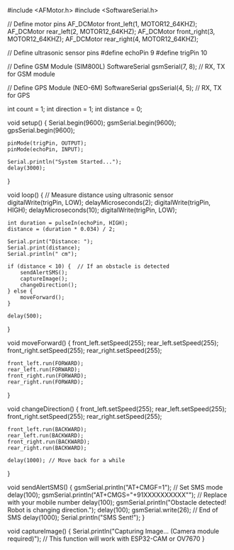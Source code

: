 #include <AFMotor.h>
#include <SoftwareSerial.h>

// Define motor pins
AF_DCMotor front_left(1, MOTOR12_64KHZ);
AF_DCMotor rear_left(2, MOTOR12_64KHZ);
AF_DCMotor front_right(3, MOTOR12_64KHZ);
AF_DCMotor rear_right(4, MOTOR12_64KHZ);

// Define ultrasonic sensor pins
#define echoPin 9
#define trigPin 10

// Define GSM Module (SIM800L)
SoftwareSerial gsmSerial(7, 8); // RX, TX for GSM module

// Define GPS Module (NEO-6M)
SoftwareSerial gpsSerial(4, 5); // RX, TX for GPS

int count = 1;
int direction = 1;
int distance = 0;

void setup() {
    Serial.begin(9600);
    gsmSerial.begin(9600);
    gpsSerial.begin(9600);

    pinMode(trigPin, OUTPUT);
    pinMode(echoPin, INPUT);

    Serial.println("System Started...");
    delay(3000);
}

void loop() {
    // Measure distance using ultrasonic sensor
    digitalWrite(trigPin, LOW);
    delayMicroseconds(2);
    digitalWrite(trigPin, HIGH);
    delayMicroseconds(10);
    digitalWrite(trigPin, LOW);

    int duration = pulseIn(echoPin, HIGH);
    distance = (duration * 0.034) / 2;

    Serial.print("Distance: ");
    Serial.print(distance);
    Serial.println(" cm");

    if (distance < 10) {  // If an obstacle is detected
        sendAlertSMS();
        captureImage();
        changeDirection();
    } else {
        moveForward();
    }

    delay(500);
}

void moveForward() {
    front_left.setSpeed(255);
    rear_left.setSpeed(255);
    front_right.setSpeed(255);
    rear_right.setSpeed(255);

    front_left.run(FORWARD);
    rear_left.run(FORWARD);
    front_right.run(FORWARD);
    rear_right.run(FORWARD);
}

void changeDirection() {
    front_left.setSpeed(255);
    rear_left.setSpeed(255);
    front_right.setSpeed(255);
    rear_right.setSpeed(255);

    front_left.run(BACKWARD);
    rear_left.run(BACKWARD);
    front_right.run(BACKWARD);
    rear_right.run(BACKWARD);

    delay(1000); // Move back for a while
}

void sendAlertSMS() {
    gsmSerial.println("AT+CMGF=1");  // Set SMS mode
    delay(100);
    gsmSerial.println("AT+CMGS=\"+91XXXXXXXXXX\"");  // Replace with your mobile number
    delay(100);
    gsmSerial.println("Obstacle detected! Robot is changing direction.");
    delay(100);
    gsmSerial.write(26);  // End of SMS
    delay(1000);
    Serial.println("SMS Sent!");
}

void captureImage() {
    Serial.println("Capturing Image... (Camera module required)");
    // This function will work with ESP32-CAM or OV7670
}
